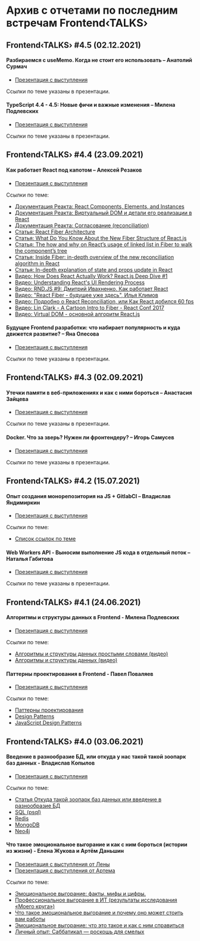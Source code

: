 # Архив с отчетами по последним встречам Frontend‹TALKS›

## Frontend‹TALKS› #4.5 (02.12.2021)

#### Разбираемся с useMemo. Когда не стоит его использовать – Анатолий Сурмач
- [Презентация с выступления](https://docs.google.com/presentation/d/1pNx0Dq746QF4g8S1g0Ad5iJV8_3Xpl4d/edit?usp=sharing&ouid=115189978785261566227&rtpof=true&sd=true)

Ссылки по теме указаны в презентации.


#### TypeScript 4.4 - 4.5: Новые фичи и важные изменения – Милена Подлевских
- [Презентация с выступления](https://docs.google.com/presentation/d/1pOcIQf7Z1HZ7DUAoLAyojreUNIg250zs/edit?usp=sharing&ouid=115189978785261566227&rtpof=true&sd=true)

Ссылки по теме указаны в презентации.



## Frontend‹TALKS› #4.4 (23.09.2021)

#### Как работает React под капотом – Алексей Резаков
- [Презентация с выступления](https://drive.google.com/file/d/1PSU1ahc7LdUufA9T76ssvHttw9gLeZI8/view?usp=sharing)

Ссылки по теме:
- [Документация Реакта: React Components, Elements, and Instances](https://reactjs.org/blog/2015/12/18/react-components-elements-and-instances.html)
- [Документация Реакта: Виртуальный DOM и детали его реализации в React](https://ru.reactjs.org/docs/faq-internals.html)
- [Документация Реакта: Согласование (reconciliation)](https://ru.reactjs.org/docs/reconciliation.html)
- [Статья: React Fiber Architecture](https://github.com/acdlite/react-fiber-architecture)
- [Статья: What Do You Know About the New Fiber Structure of React.js](https://medium.com/habilelabs/what-do-you-know-about-the-new-fiber-structure-of-react-js-d3f955deb4fd)
- [Статья: The how and why on React’s usage of linked list in Fiber to walk the component’s tree](https://indepth.dev/posts/1007/the-how-and-why-on-reacts-usage-of-linked-list-in-fiber-to-walk-the-components-tree)
- [Статья: Inside Fiber: in-depth overview of the new reconciliation algorithm in React](https://indepth.dev/posts/1008/inside-fiber-in-depth-overview-of-the-new-reconciliation-algorithm-in-react)
- [Статья: In-depth explanation of state and props update in React](https://indepth.dev/posts/1009/in-depth-explanation-of-state-and-props-update-in-react)
- [Видео: How Does React Actually Work? React.js Deep Dive #1](https://www.youtube.com/watch?v=7YhdqIR2Yzo)
- [Видео: Understanding React's UI Rendering Process](https://www.youtube.com/watch?v=i793Qm6kv3U)
- [Видео: RND.JS #9: Дмитрий Ивахненко. Как работает React](https://www.youtube.com/watch?v=wMdjrU2apNg)
- [Видео: "React Fiber - будущее уже здесь", Илья Климов](https://www.youtube.com/watch?v=gULfnbZ7dJk)
- [Видео: Подробно о React Reconciliation, или Как React добился 60 fps](https://www.youtube.com/watch?v=NPXJnKytER4&t=1794s)
- [Видео: Lin Clark - A Cartoon Intro to Fiber - React Conf 2017](https://www.youtube.com/watch?v=ZCuYPiUIONs&t=1063s)
- [Видео: Virtual DOM - основной алгоритм React.js](https://www.youtube.com/watch?v=gb-93KcTRFo&t=450s)


#### Будущее Frontend разработки: что набирает популярность и куда движется развитие? – Яна Олесова
- [Презентация с выступления](https://docs.google.com/presentation/d/1nYHpWCdywaf-K5TpkhI1MKzFaAbsP-u7S6aEduSUSAY/edit?usp=sharing)

Ссылки по теме указаны в презентации.



## Frontend‹TALKS› #4.3 (02.09.2021)

#### Утечки памяти в веб-приложениях и как с ними бороться – Анастасия Зайцева
- [Презентация с выступления](https://docs.google.com/presentation/d/18cX0K7udD1u-BN7xAQfvuVZnV2NT0OAc/edit?usp=sharing&ouid=115189978785261566227&rtpof=true&sd=true)

Ссылки по теме указаны в презентации.


#### Docker. Что за зверь? Нужен ли фронтендеру? – Игорь Самусев
- [Презентация с выступления](https://docs.google.com/presentation/d/1hVzWJjw8FqaGtKgt4Lu-6Ii-RsEH6hRw/edit?usp=sharing&ouid=115189978785261566227&rtpof=true&sd=true)

Ссылки по теме указаны в презентации.



## Frontend‹TALKS› #4.2 (15.07.2021)

#### Опыт создания монорепозитория на JS + GitlabCI – Владислав Яндимиркин
- [Презентация с выступления](https://docs.google.com/presentation/d/1GDkdctRIstQfievJv6qRBp-qmRYH2xdc/edit?usp=sharing&ouid=115189978785261566227&rtpof=true&sd=true)

Ссылки по теме:
- [Список ссылок по теме](https://thevlad.ru/blog/ts-gitlab-ci)


#### Web Workers API - Выносим выполнение JS кода в отдельный поток – Наталья Габитова
- [Презентация с выступления](https://drive.google.com/file/d/1mOq21MwOElt-jlaoDUibw-ofIkne5JQK/view?usp=sharing)

Ссылки по теме указаны в презентации.



## Frontend‹TALKS› #4.1 (24.06.2021)

#### Алгоритмы и структуры данных в Frontend - Милена Подлевских
- [Презентация с выступления](https://drive.google.com/file/d/1Ex5_ci1pPiu4C-qKiR7nid6WCmVTngw9/view?usp=sharing)

Ссылки по теме:
- [Алгоритмы и структуры данных простыми словами (видео)](https://youtu.be/CB9bS46vl04)
- [Алгоритмы и структуры данных (видео)](https://youtu.be/ijwbVxLMp58)


#### Паттерны проектирования в Frontend - Павел Поваляев
- [Презентация с выступления](https://drive.google.com/file/d/1PQBZhRG7Qnpoj_AgpPjGTuRWk0X44HbP/view?usp=sharing)

Ссылки по теме:
- [Паттерны проектирования](https://refactoring.guru/ru/design-patterns)
- [Design Patterns](https://sourcemaking.com/design_patterns)
- [JavaScript Design Patterns](https://dofactory.com/javascript/design-patterns)



## Frontend‹TALKS› #4.0 (03.06.2021)

#### Введение в разнообразие БД, или откуда у нас такой такой зоопарк баз данных - Владислав Копылов
- [Презентация с выступления](https://drive.google.com/file/d/1IMG_aPvyubD5ioa6JRCEr_ctX-0CIzZh/view?usp=sharing)

Ссылки по теме:
- [Статья Откуда такой зоопарк баз данных или введение в разнообразие БД](https://kopilov-vlad.medium.com/%D0%BE%D1%82%D0%BA%D1%83%D0%B4%D0%B0-%D1%82%D0%B0%D0%BA%D0%BE%D0%B9-%D0%B7%D0%BE%D0%BE%D0%BF%D0%B0%D1%80%D0%BA-%D0%B1%D0%B0%D0%B7-%D0%B4%D0%B0%D0%BD%D0%BD%D1%8B%D1%85-%D0%B8%D0%BB%D0%B8-%D0%B2%D0%B2%D0%B5%D0%B4%D0%B5%D0%BD%D0%B8%D0%B5-%D0%B2-%D1%80%D0%B0%D0%B7%D0%BD%D0%BE%D0%BE%D0%B1%D1%80%D0%B0%D0%B7%D0%B8%D0%B5-%D0%B1%D0%B4-a99a0fc2371c)
- [SQL (psql)](https://www.postgresql.org/)
- [Redis](https://redis.io/)
- [MongoDB](https://www.mongodb.com/)
- [Neo4j](https://neo4j.com/)


#### Что такое эмоциональное выгорание и как с ним бороться (истории из жизни) - Елена Жукова и Артём Даньшин
- [Презентация с выступления от Лены](https://drive.google.com/file/d/1aS8SglgPXuTNVP_J8dWvrq8Pg5ZYBSBx/view?usp=sharing)
- [Презентация с выступления от Артема](https://docs.google.com/presentation/d/1xFqiFJzdmYVVDiLICTcbvT4FSfjdMD62rua5an4Qv6s/edit?usp=sharing)

Ссылки по теме:
- [Эмоциональное выгорание: факты, мифы и цифры.](https://zen.yandex.ru/media/id/5f875cc5b8d88c21215b6586/emocionalnoe-vygoranie-fakty-mify-i-cifry-6042119a9e9a5735c1123037)
- [Профессиональное выгорание в ИТ (результаты исследования «Моего круга»)](https://m.habr.com/ru/amp/post/437264/)
- [Что такое эмоциональное выгорание и почему оно может стоить вам работы](https://ryazan.hh.ru/article/28063?from=article_28401)
- [Эмоциональное выгорание: что это такое и как с ним справиться](https://trends.rbc.ru/trends/social/5f579bf89a7947f37c2be752)
- [Личный опыт: Саббатикал — роскошь для смелых](https://tjournal.ru/stories/221408-lichnyy-opyt-sabbatikal-roskosh-dlya-smelyh)
